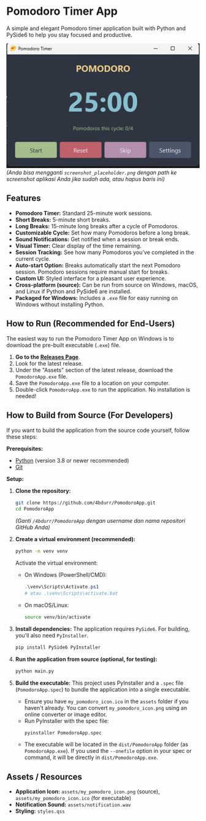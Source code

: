 # Pomodoro Timer App

A simple and elegant Pomodoro timer application built with Python and PySide6 to help you stay focused and productive.

![Screenshot (Tambahkan screenshot aplikasi Anda di sini jika ada)](./assets/screenshot_placeholder.png) 
*(Anda bisa mengganti `screenshot_placeholder.png` dengan path ke screenshot aplikasi Anda jika sudah ada, atau hapus baris ini)*

## Features

*   **Pomodoro Timer:** Standard 25-minute work sessions.
*   **Short Breaks:** 5-minute short breaks.
*   **Long Breaks:** 15-minute long breaks after a cycle of Pomodoros.
*   **Customizable Cycle:** Set how many Pomodoros before a long break.
*   **Sound Notifications:** Get notified when a session or break ends.
*   **Visual Timer:** Clear display of the time remaining.
*   **Session Tracking:** See how many Pomodoros you\'ve completed in the current cycle.
*   **Auto-start Option:** Breaks automatically start the next Pomodoro session. Pomodoro sessions require manual start for breaks.
*   **Custom UI:** Styled interface for a pleasant user experience.
*   **Cross-platform (source):** Can be run from source on Windows, macOS, and Linux if Python and PySide6 are installed.
*   **Packaged for Windows:** Includes a `.exe` file for easy running on Windows without installing Python.

## How to Run (Recommended for End-Users)

The easiest way to run the Pomodoro Timer App on Windows is to download the pre-built executable (`.exe`) file.

1.  **Go to the [Releases Page](https://github.com/4bdurr/PomodoroApp/releases/)**. 
2.  Look for the latest release.
3.  Under the "Assets" section of the latest release, download the `PomodoroApp.exe` file.
4.  Save the `PomodoroApp.exe` file to a location on your computer.
5.  Double-click `PomodoroApp.exe` to run the application. No installation is needed!

## How to Build from Source (For Developers)

If you want to build the application from the source code yourself, follow these steps:

**Prerequisites:**

*   [Python](https://www.python.org/downloads/) (version 3.8 or newer recommended)
*   [Git](https://git-scm.com/downloads/)

**Setup:**

1.  **Clone the repository:**
    ```bash
    git clone https://github.com/4bdurr/PomodoroApp.git
    cd PomodoroApp 
    ```
    *(Ganti `/4bdurr/PomodoroApp` dengan username dan nama repositori GitHub Anda)*

2.  **Create a virtual environment (recommended):**
    ```bash
    python -m venv venv
    ```
    Activate the virtual environment:
    *   On Windows (PowerShell/CMD):
        ```powershell
        .\venv\Scripts\Activate.ps1 
        # atau .\venv\Scripts\activate.bat
        ```
    *   On macOS/Linux:
        ```bash
        source venv/bin/activate
        ```

3.  **Install dependencies:**
    The application requires `PySide6`. For building, you\'ll also need `PyInstaller`.
    ```bash
    pip install PySide6 PyInstaller
    ```

4.  **Run the application from source (optional, for testing):**
    ```bash
    python main.py
    ```

5.  **Build the executable:**
    This project uses PyInstaller and a `.spec` file (`PomodoroApp.spec`) to bundle the application into a single executable.
    *   Ensure you have `my_pomodoro_icon.ico` in the `assets` folder if you haven\'t already. You can convert `my_pomodoro_icon.png` using an online converter or image editor.
    *   Run PyInstaller with the spec file:
        ```bash
        pyinstaller PomodoroApp.spec
        ```
    *   The executable will be located in the `dist/PomodoroApp` folder (as `PomodoroApp.exe`). If you used the `--onefile` option in your spec or command, it will be directly in `dist/PomodoroApp.exe`.

## Assets / Resources

*   **Application Icon:** `assets/my_pomodoro_icon.png` (source), `assets/my_pomodoro_icon.ico` (for executable)
*   **Notification Sound:** `assets/notification.wav`
*   **Styling:** `styles.qss`
